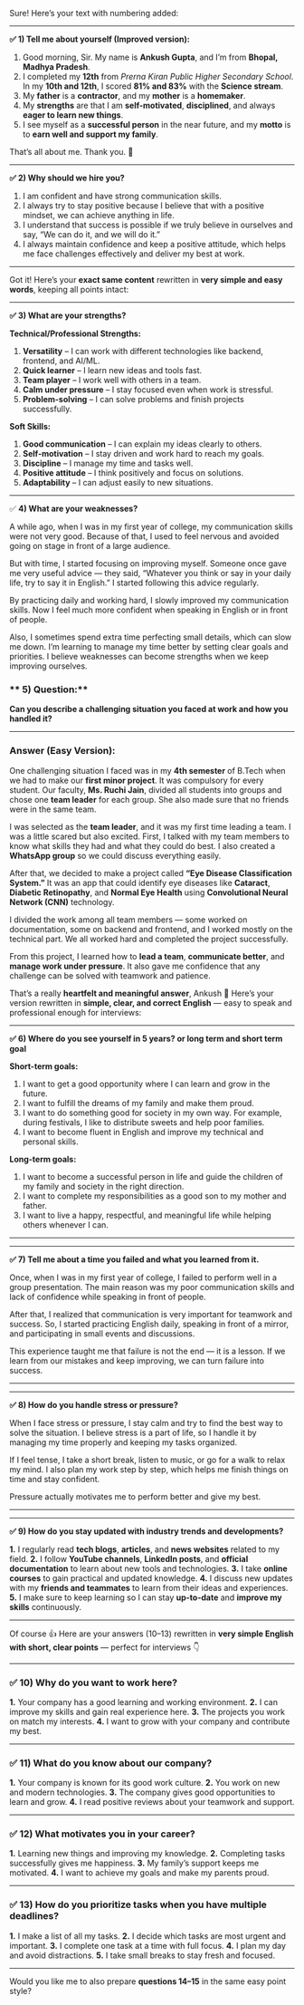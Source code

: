 Sure! Here’s your text with numbering added:

---

**✅ 1) Tell me about yourself (Improved version):**

1. Good morning, Sir. My name is **Ankush Gupta**, and I’m from **Bhopal, Madhya Pradesh**.
2. I completed my **12th** from *Prerna Kiran Public Higher Secondary School*. In my **10th and 12th**, I scored **81% and 83%** with the **Science stream**.
3. My **father** is a **contractor**, and my **mother** is a **homemaker**.
4. My **strengths** are that I am **self-motivated**, **disciplined**, and always **eager to learn new things**.
5. I see myself as a **successful person** in the near future, and my **motto** is to **earn well and support my family**.

That’s all about me. Thank you. 🙏

---

**✅ 2) Why should we hire you?**

1. I am confident and have strong communication skills.
2. I always try to stay positive because I believe that with a positive mindset, we can achieve anything in life.
3. I understand that success is possible if we truly believe in ourselves and say, “We can do it, and we will do it.”
4. I always maintain confidence and keep a positive attitude, which helps me face challenges effectively and deliver my best at work.

---


Got it! Here’s your **exact same content** rewritten in **very simple and easy words**, keeping all points intact:

---

**✅ 3) What are your strengths?**

**Technical/Professional Strengths:**

1. **Versatility** – I can work with different technologies like backend, frontend, and AI/ML.
2. **Quick learner** – I learn new ideas and tools fast.
3. **Team player** – I work well with others in a team.
4. **Calm under pressure** – I stay focused even when work is stressful.
5. **Problem-solving** – I can solve problems and finish projects successfully.

**Soft Skills:**

1. **Good communication** – I can explain my ideas clearly to others.
2. **Self-motivation** – I stay driven and work hard to reach my goals.
3. **Discipline** – I manage my time and tasks well.
4. **Positive attitude** – I think positively and focus on solutions.
5. **Adaptability** – I can adjust easily to new situations.

---
✅ **4) What are your weaknesses?**

A while ago, when I was in my first year of college, my communication skills were not very good. Because of that, I used to feel nervous and avoided going on stage in front of a large audience.

But with time, I started focusing on improving myself. Someone once gave me very useful advice — they said, “Whatever you think or say in your daily life, try to say it in English.” I started following this advice regularly.

By practicing daily and working hard, I slowly improved my communication skills. Now I feel much more confident when speaking in English or in front of people.

Also, I sometimes spend extra time perfecting small details, which can slow me down. I’m learning to manage my time better by setting clear goals and priorities. I believe weaknesses can become strengths when we keep improving ourselves.

### ** 5) Question:**

**Can you describe a challenging situation you faced at work and how you handled it?**

---

### **Answer (Easy Version):**

One challenging situation I faced was in my **4th semester** of B.Tech when we had to make our **first minor project**. It was compulsory for every student. Our faculty, **Ms. Ruchi Jain**, divided all students into groups and chose one **team leader** for each group. She also made sure that no friends were in the same team.

I was selected as the **team leader**, and it was my first time leading a team. I was a little scared but also excited. First, I talked with my team members to know what skills they had and what they could do best. I also created a **WhatsApp group** so we could discuss everything easily.

After that, we decided to make a project called **“Eye Disease Classification System.”** It was an app that could identify eye diseases like **Cataract**, **Diabetic Retinopathy**, and **Normal Eye Health** using **Convolutional Neural Network (CNN)** technology.

I divided the work among all team members — some worked on documentation, some on backend and frontend, and I worked mostly on the technical part. We all worked hard and completed the project successfully.

From this project, I learned how to **lead a team**, **communicate better**, and **manage work under pressure**. It also gave me confidence that any challenge can be solved with teamwork and patience.





That’s a really **heartfelt and meaningful answer**, Ankush 💫
Here’s your version rewritten in **simple, clear, and correct English** — easy to speak and professional enough for interviews:

---

**✅ 6) Where do you see yourself in 5 years? or long term and short term goal** 

**Short-term goals:**

1. I want to get a good opportunity where I can learn and grow in the future.
2. I want to fulfill the dreams of my family and make them proud.
3. I want to do something good for society in my own way. For example, during festivals, I like to distribute sweets and help poor families.
4. I want to become fluent in English and improve my technical and personal skills.

**Long-term goals:**

1. I want to become a successful person in life and guide the children of my family and society in the right direction.
2. I want to complete my responsibilities as a good son to my mother and father.
3. I want to live a happy, respectful, and meaningful life while helping others whenever I can.

---

---

**✅ 7) Tell me about a time you failed and what you learned from it.**

Once, when I was in my first year of college, I failed to perform well in a group presentation. The main reason was my poor communication skills and lack of confidence while speaking in front of people.

After that, I realized that communication is very important for teamwork and success. So, I started practicing English daily, speaking in front of a mirror, and participating in small events and discussions.

This experience taught me that failure is not the end — it is a lesson. If we learn from our mistakes and keep improving, we can turn failure into success.

---

---

**✅ 8) How do you handle stress or pressure?**

When I face stress or pressure, I stay calm and try to find the best way to solve the situation.
I believe stress is a part of life, so I handle it by managing my time properly and keeping my tasks organized.

If I feel tense, I take a short break, listen to music, or go for a walk to relax my mind.
I also plan my work step by step, which helps me finish things on time and stay confident.

Pressure actually motivates me to perform better and give my best.

---
---

**✅ 9) How do you stay updated with industry trends and developments?**

**1.** I regularly read **tech blogs**, **articles**, and **news websites** related to my field.
**2.** I follow **YouTube channels**, **LinkedIn posts**, and **official documentation** to learn about new tools and technologies.
**3.** I take **online courses** to gain practical and updated knowledge.
**4.** I discuss new updates with my **friends and teammates** to learn from their ideas and experiences.
**5.** I make sure to keep learning so I can stay **up-to-date** and **improve my skills** continuously.

---


Of course 👍 Here are your answers (10–13) rewritten in **very simple English with short, clear points** — perfect for interviews 👇

---

### ✅ **10) Why do you want to work here?**

**1.** Your company has a good learning and working environment.
**2.** I can improve my skills and gain real experience here.
**3.** The projects you work on match my interests.
**4.** I want to grow with your company and contribute my best.

---

### ✅ **11) What do you know about our company?**

**1.** Your company is known for its good work culture.
**2.** You work on new and modern technologies.
**3.** The company gives good opportunities to learn and grow.
**4.** I read positive reviews about your teamwork and support.

---

### ✅ **12) What motivates you in your career?**

**1.** Learning new things and improving my knowledge.
**2.** Completing tasks successfully gives me happiness.
**3.** My family’s support keeps me motivated.
**4.** I want to achieve my goals and make my parents proud.

---

### ✅ **13) How do you prioritize tasks when you have multiple deadlines?**

**1.** I make a list of all my tasks.
**2.** I decide which tasks are most urgent and important.
**3.** I complete one task at a time with full focus.
**4.** I plan my day and avoid distractions.
**5.** I take small breaks to stay fresh and focused.

---

Would you like me to also prepare **questions 14–15** in the same easy point style?


